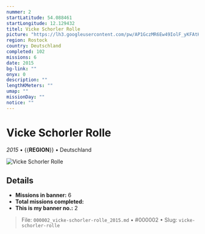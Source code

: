 ```yaml
---
nummer: 2
startLatitude: 54.088461
startLongitude: 12.129432
titel: Vicke Schorler Rolle
picture: "https://lh3.googleusercontent.com/pw/AP1GczMR6Ew49IolF_yKFAtKx2CaWrCeRg9NtiP3RF5H4aUAGzMi9Po7v_tc626pFIPbloPP7-yaBtUmO_eF3MXvescWN4xJwPrBo3MTsCvzMTaGSy4cKd4QGRvobKJSXWe8IH0AO9irvuhPwjU1t5JUw_cJ9Q"
region: Rostock
country: Deutschland
completed: 102
missions: 6
date: 2015
bg-link: ""
onyx: 0
description: ""
lengthKMeters: ""
umap: ""
missionDay: ""
notice: ""
---
```

# Vicke Schorler Rolle

*2015* • {{__REGION__}} • Deutschland

![Vicke Schorler Rolle](https://lh3.googleusercontent.com/pw/AP1GczMR6Ew49IolF_yKFAtKx2CaWrCeRg9NtiP3RF5H4aUAGzMi9Po7v_tc626pFIPbloPP7-yaBtUmO_eF3MXvescWN4xJwPrBo3MTsCvzMTaGSy4cKd4QGRvobKJSXWe8IH0AO9irvuhPwjU1t5JUw_cJ9Q)



## Details

- **Missions in banner:** 6
- **Total missions completed:** 
- **This is my banner no.:** 2






> File: `000002_vicke-schorler-rolle_2015.md` • #000002 • Slug: `vicke-schorler-rolle`

